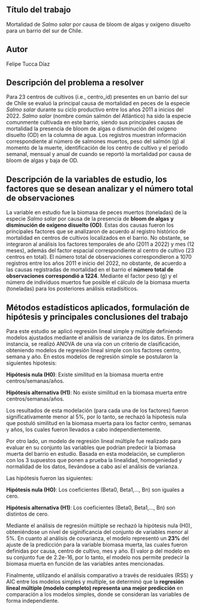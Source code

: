 ## Título del trabajo
Mortalidad de *Salmo salar* por causa de bloom de algas y oxígeno disuelto para un barrio del sur de Chile.

## Autor
Felipe Tucca Díaz

## Descripción del problema a resolver
Para 23 centros de cultivos (i.e., centro_id) presentes en un barrio del sur de Chile se evaluó la principal causa de mortalidad en peces de la especie *Salmo salar* durante su ciclo productivo entre los años 2011 a inicios del 2022. *Salmo salar* (nombre común salmón del Atlántico) ha sido la especie comunmente cultivada en este barrio, siendo sus principales causas de mortalidad la presencia de bloom de algas o disminución del oxígeno disuelto (OD) en la columna de agua. Los registros muestran información correspondiente al número de salmones muertos, peso del salmón (g) al momento de la muerte, identificación de los centro de cultivo y el periodo semanal, mensual y anual de cuando se reportó la mortalidad por causa de bloom de algas y baja de OD.

## Descripción de la variables de estudio, los factores que se desean analizar y el número total de observaciones
La variable en estudio fue la biomasa de peces muertos (toneladas) de la especie *Salmo salar* por causa de la presencia de **bloom de algas y disminución de oxígeno disuelto (OD)**. Estas dos causas fueron los principales factores que se analizaron de acuerdo al registro histórico de mortalidad en centros de cultivos localizados en el barrio. No obstante, se integraron al análisis los factores temporales de año (2011 a 2022) y mes (12 meses), además del factor espacial correspondiente al centro de cultivo (23 centros en total). El número total de observaciones correspondieron a 1070 registros entre los años 2011 e inicio del 2022, no obstante, de acuerdo a las causas registradas de mortalidad en el barrio el **número total de observaciones correspondió a 1224**. Mediante el factor peso (g) y el número de individuos muertos fue posible el cálculo de la biomasa muerta (toneladas) para los posteriores análisis estadísiticos.

## Métodos estadísticos aplicados, formulación de hipótesis y principales conclusiones del trabajo
Para este estudio se aplicó regresión lineal simple y múltiple definiendo modelos ajustados mediante el análisis de varianza de los datos. En primera instancia, se realizó ANOVA de una vía con un criterio de clasificación, obteniendo modelos de regresión lineal simple con los factores centro, semana y año. En estos modelos de regresión simple se postularon la siguientes hipotesis:

**Hipótesis nula (H0)**: Existe similitud en la biomasa muerta entre centros/semanas/años.

**Hipótesis alternativa (H1)**: No existe similitud en la biomasa muerta entre centros/semanas/años.

Los resultados de esta modelación (para cada una de los factores) fueron significativamente menor al 5%, por lo tanto, se rechazó la hipotesis nula que postuló similitud en la biomasa muerta para los factor centro, semanas y años, los cuales fueron llevados a cabo independientemente. 

Por otro lado, un modelo de regresión lineal múltiple fue realizado para evaluar en su conjunto las variables que podrían predecir la  biomasa muerta del barrio en estudio. Basada en esta modelación, se cumplieron con los 3 supuestos que ponen a prueba la linealidad, homogeniedad y normalidad de los datos, llevándose a cabo así el análisis de varianza. 

Las hipótesis fueron las siguientes:

**Hipótesis nula (HO)**: Los coeficientes (Beta0, Beta1,..., Bn) son iguales a cero.

**Hipótesis alternativa (H1)**: Los coeficientes (Beta0, Beta1,..., Bn) son distintos de cero.

Mediante el análisis de regresión múltiple se rechazó la hipótesis nula (H0), obteniéndose un nivel de siginificancia del conjunto de variables menor al 5%. En cuanto al análisis de covarianza, el modelo representó un **23%** del ajuste de la predicción para la variable biomasa muerta, las cuales fueron definidas por causa, centro de cultivo, mes y año. El valor p del modelo en su conjunto fue de 2.2e-16, por lo tanto, el modelo nos permite predecir la biomasa muerta en función de las variables antes mencionadas.

Finalmente, utilizando el análisis comparativo a través de residuales (RSS) y AIC entre los modelos simples y multiple, se determinó que la **regresión líneal múltiple (modelo completo) representa una mejor predicción** en comparación a los modelos simples, donde se consideran las variables de forma independiente.


